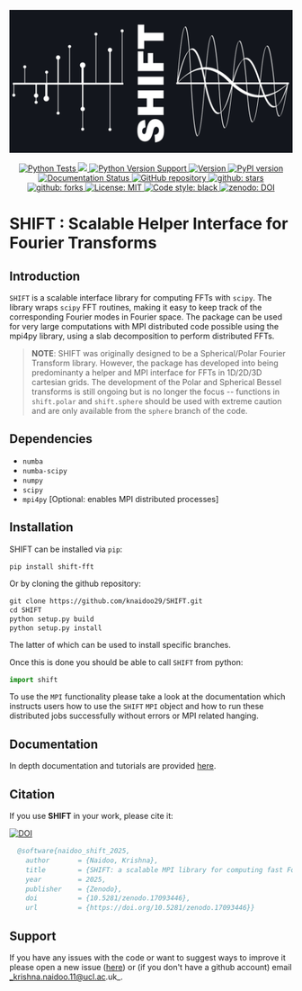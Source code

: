 ![biglogo](https://raw.githubusercontent.com/knaidoo29/SHIFT/main/docs/source/_static/SHIFT_logo_large_github.jpg)

<p align="center">
    <a href="https://github.com/knaidoo29/SHIFT/actions/workflows/tests.yml">
    <img src="https://github.com/knaidoo29/SHIFT/actions/workflows/tests.yml/badge.svg" alt="Python Tests">
    </a>
    <a href="https://codecov.io/gh/knaidoo29/SHIFT" > 
    <img src="https://codecov.io/gh/knaidoo29/SHIFT/graph/badge.svg?token=HX4OB31MS3"/> 
    </a>
    <a href="https://img.shields.io/badge/Python-3.8%20|%203.9%20|%203.10%20|%203.11-blue">
    <img src="https://img.shields.io/badge/Python-3.8%20|%203.9%20|%203.10%20|%203.11-blue" alt="Python Version Support">
    </a>
    <a href="https://img.shields.io/github/v/release/knaidoo29/SHIFT">  
    <img src="https://img.shields.io/github/v/release/knaidoo29/SHIFT" alt="Version">
    </a>
    <a href="https://pypi.org/project/shift-fft/">
    <img src="https://img.shields.io/pypi/v/shift-fft.svg" alt="PyPI version">
    </a>
    <a href="https://shift.readthedocs.io/en/latest/">
    <img src="https://readthedocs.org/projects/shift/badge/?version=latest" alt="Documentation Status">
    </a>
    <a href="https://github.com/knaidoo29/SHIFT">
    <img src="https://img.shields.io/badge/GitHub-repo-blue?logo=github" alt="GitHub repository">
    </a>
    <a href="https://img.shields.io/github/stars/knaidoo29/shift">
    <img src="https://img.shields.io/github/stars/knaidoo29/shift" alt="github: stars">
    </a>
    <a href="https://img.shields.io/github/stars/knaidoo29/shift">
    <img src="https://img.shields.io/github/forks/knaidoo29/shift" alt="github: forks">
    </a>
    <a href="https://opensource.org/licenses/MIT">
    <img src="https://img.shields.io/badge/License-MIT-yellow.svg" alt="License: MIT">
    </a>
    <a href="https://github.com/psf/black">
    <img src="https://img.shields.io/badge/code%20style-black-000000.svg" alt="Code style: black">
    </a>
    <a href="https://doi.org/10.5281/zenodo.17093446">
    <img src="https://zenodo.org/badge/DOI/10.5281/zenodo.17093446.svg" alt="zenodo: DOI">
    </a>
</p>

# SHIFT : Scalable Helper Interface for Fourier Transforms

## Introduction

`SHIFT` is a scalable interface library for computing FFTs with `scipy`. The library wraps `scipy` FFT routines, making it easy to keep track of the corresponding Fourier modes in Fourier space. The package can be used for very large computations with MPI distributed code possible using the mpi4py library, using a slab decomposition to perform distributed FFTs.

> **NOTE**: SHIFT was originally designed to be a Spherical/Polar Fourier Transform library. However, the package has developed into being predominanty a helper and MPI interface for FFTs in 1D/2D/3D cartesian grids. The development of the Polar and Spherical Bessel transforms is still ongoing but is no longer the focus -- functions in `shift.polar` and `shift.sphere` should be used with extreme caution and are only available from the `sphere` branch of the code.

## Dependencies

* `numba`
* `numba-scipy`
* `numpy`
* `scipy`
* `mpi4py` [Optional: enables MPI distributed processes]

## Installation

SHIFT can be installed via `pip`:

```
pip install shift-fft
```

Or by cloning the github repository:

```
git clone https://github.com/knaidoo29/SHIFT.git
cd SHIFT
python setup.py build
python setup.py install
```

The latter of which can be used to install specific branches. 

Once this is done you should be able to call `SHIFT` from python:

```python
import shift
```

To use the `MPI` functionality please take a look at the documentation which instructs users how to use the `SHIFT` `MPI` object and how to run these distributed jobs successfully without errors or MPI related hanging.

## Documentation

In depth documentation and tutorials are provided [here](https://shift.readthedocs.io/).

## Citation

If you use **SHIFT** in your work, please cite it:

[![DOI](https://zenodo.org/badge/DOI/10.5281/zenodo.17093446.svg)](https://doi.org/10.5281/zenodo.17093446)

```bibtex
  @software{naidoo_shift_2025,
    author       = {Naidoo, Krishna},
    title        = {SHIFT: a scalable MPI library for computing fast Fourier transforms in python},
    year         = 2025,
    publisher    = {Zenodo},
    doi          = {10.5281/zenodo.17093446},
    url          = {https://doi.org/10.5281/zenodo.17093446}}
```

## Support

If you have any issues with the code or want to suggest ways to improve it please open a new issue ([here](https://github.com/knaidoo29/SHIFT/issues))
or (if you don't have a github account) email _krishna.naidoo.11@ucl.ac.uk_.
